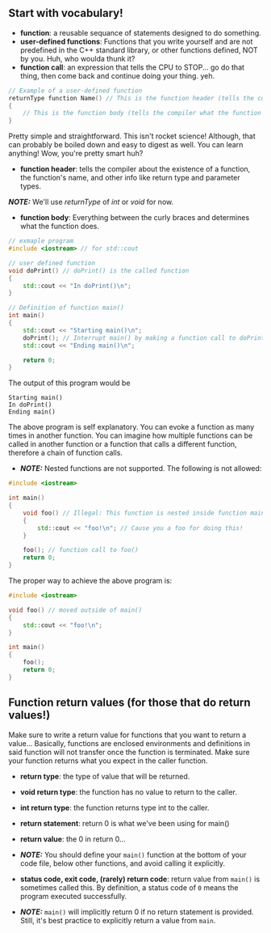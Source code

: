 ## Start with vocabulary!

- **function**: a reusable sequance of statements designed to do something.
- **user-defined functions**: Functions that you write yourself and are not predefined in the C++ standard library, or other functions defined, NOT by you. Huh, who woulda thunk it?
- **function call**: an expression that tells the CPU to STOP... go do that thing, then come back and continue doing your thing. yeh.

```cpp
// Example of a user-defined function
returnType function Name() // This is the function header (tells the compiler about the existence of the function)
{
    // This is the function body (tells the compiler what the function does)
}
```

Pretty simple and straightforward. This isn't rocket science! Although, that can probably be boiled down and easy to digest as well. You can learn anything! Wow, you're pretty smart huh?

- **function header**: tells the compiler about the existence of a function, the function's name, and other info like return type and parameter types.

**_NOTE:_** We'll use _returnType_ of _int_ or _void_ for now.

- **function body**: Everything between the curly braces and determines what the function does.

```cpp
// exmaple program
#include <iostream> // for std::cout

// user defined function
void doPrint() // doPrint() is the called function
{
    std::cout << "In doPrint()\n";
}

// Definition of function main()
int main()
{
    std::cout << "Starting main()\n";
    doPrint(); // Interrupt main() by making a function call to doPrint(). main() is the caller.
    std::cout << "Ending main()\n";

    return 0;
}
```
The output of this program would be
```
Starting main()
In doPrint()
Ending main()
```
The above program is self explanatory. You can evoke a function as many times in another function. You can imagine how multiple functions can be called in another function or a function that calls a different function, therefore a chain of function calls.

- **_NOTE:_** Nested functions are not supported. The following is not allowed:
```cpp
#include <iostream>

int main()
{
    void foo() // Illegal: This function is nested inside function main(). Straight to jail!
    {
        std::cout << "foo!\n"; // Cause you a foo for doing this!
    }

    foo(); // function call to foo()
    return 0;
}
```

The proper way to achieve the above program is:
```cpp
#include <iostream>

void foo() // moved outside of main()
{
    std::cout << "foo!\n";
}

int main()
{
    foo();
    return 0;
}
```

## Function return values (for those that do return values!)
Make sure to write a return value for functions that you want to return a value... Basically, functions are enclosed environments and definitions in said function will not transfer once the function is terminated. Make sure your function returns what you expect in the caller function.

- **return type**: the type of value that will be returned.
- **void return type**: the function has no value to return to the caller.
- **int return type**: the function returns type int to the caller.
- **return statement**: return 0 is what we've been using for main()
- **return value**: the 0 in return 0...

- **_NOTE:_** You should define your `main()` function at the bottom of your code file, below other functions, and avoid calling it explicitly.

- **status code, exit code, (rarely) return code**: return value from `main()` is sometimes called this. By definition, a status code of `0` means the program executed successfully.

- **_NOTE:_** `main()` will implicitly return 0 if no return statement is provided. Still, it's best practice to explicitly return a value from `main`.
